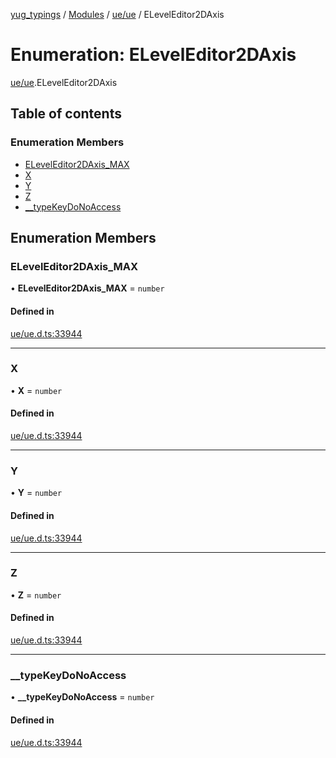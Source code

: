 [yug_typings](../README.md) / [Modules](../modules.md) / [ue/ue](../modules/ue_ue.md) / ELevelEditor2DAxis

# Enumeration: ELevelEditor2DAxis

[ue/ue](../modules/ue_ue.md).ELevelEditor2DAxis

## Table of contents

### Enumeration Members

- [ELevelEditor2DAxis\_MAX](ue_ue.ELevelEditor2DAxis.md#eleveleditor2daxis_max)
- [X](ue_ue.ELevelEditor2DAxis.md#x)
- [Y](ue_ue.ELevelEditor2DAxis.md#y)
- [Z](ue_ue.ELevelEditor2DAxis.md#z)
- [\_\_typeKeyDoNoAccess](ue_ue.ELevelEditor2DAxis.md#__typekeydonoaccess)

## Enumeration Members

### ELevelEditor2DAxis\_MAX

• **ELevelEditor2DAxis\_MAX** = `number`

#### Defined in

[ue/ue.d.ts:33944](https://github.com/YugMetaverse/yug_typings/blob/25cad34/ue/ue.d.ts#L33944)

___

### X

• **X** = `number`

#### Defined in

[ue/ue.d.ts:33944](https://github.com/YugMetaverse/yug_typings/blob/25cad34/ue/ue.d.ts#L33944)

___

### Y

• **Y** = `number`

#### Defined in

[ue/ue.d.ts:33944](https://github.com/YugMetaverse/yug_typings/blob/25cad34/ue/ue.d.ts#L33944)

___

### Z

• **Z** = `number`

#### Defined in

[ue/ue.d.ts:33944](https://github.com/YugMetaverse/yug_typings/blob/25cad34/ue/ue.d.ts#L33944)

___

### \_\_typeKeyDoNoAccess

• **\_\_typeKeyDoNoAccess** = `number`

#### Defined in

[ue/ue.d.ts:33944](https://github.com/YugMetaverse/yug_typings/blob/25cad34/ue/ue.d.ts#L33944)
